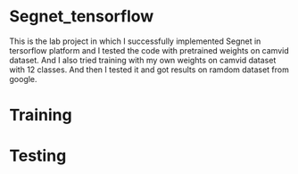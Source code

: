 # Segnet_tensorflow
This is the lab project in which I successfully implemented Segnet in tersorflow platform and I tested the code with pretrained weights on camvid dataset. And I also tried training with my own weights on camvid dataset with 12 classes. And then I tested it and got results on ramdom dataset from google.
# Training 
# Testing
